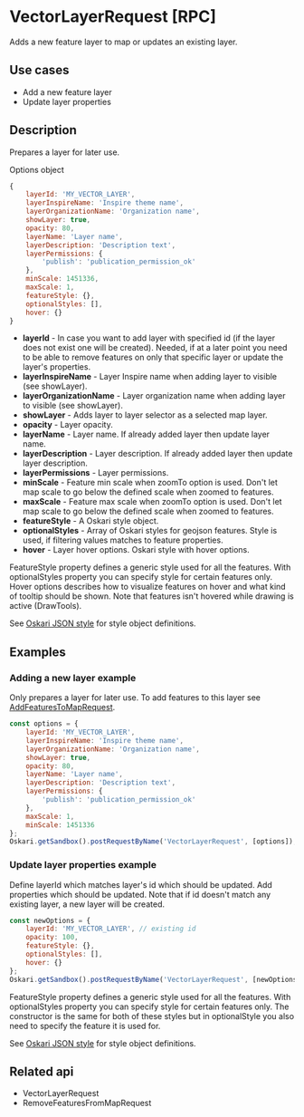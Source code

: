 # VectorLayerRequest [RPC]

Adds a new feature layer to map or updates an existing layer.

## Use cases

- Add a new feature layer
- Update layer properties

## Description

Prepares a layer for later use.

Options object
```javascript
{
    layerId: 'MY_VECTOR_LAYER',
    layerInspireName: 'Inspire theme name',
    layerOrganizationName: 'Organization name',
    showLayer: true,
    opacity: 80,
    layerName: 'Layer name',
    layerDescription: 'Description text',
    layerPermissions: {
        'publish': 'publication_permission_ok'
    },
    minScale: 1451336,
    maxScale: 1,
    featureStyle: {},
    optionalStyles: [],  
    hover: {}
}
```
<ul>
    <li>
        <b>layerId</b> - In case you want to add layer with specified id (if the layer does not exist one will be created). Needed, if at a later point you need to be able to remove features on only that specific layer or update the layer's properties.
    </li><li>
        <b>layerInspireName</b> - Layer Inspire name when adding layer to visible (see showLayer).
    </li><li>
        <b>layerOrganizationName</b> - Layer organization name when adding layer to visible (see showLayer).
    </li><li>
        <b>showLayer</b> - Adds layer to layer selector as a selected map layer.
    </li><li>
        <b>opacity</b> - Layer opacity.
    </li><li>
        <b>layerName</b> - Layer name. If already added layer then update layer name.
    </li><li>
        <b>layerDescription</b> - Layer description. If already added layer then update layer description.
    </li><li>
        <b>layerPermissions</b> - Layer permissions.
    </li><li>
        <b>minScale</b> - Feature min scale when zoomTo option is used. Don't let map scale to go below the defined scale when zoomed to features.
    </li><li>
        <b>maxScale</b> - Feature max scale when zoomTo option is used. Don't let map scale to go below the defined scale when zoomed to features.
    </li><li>
        <b>featureStyle</b> - A Oskari style object.
    </li><li>
        <b>optionalStyles</b> - Array of Oskari styles for geojson features. Style is used, if filtering values matches to feature properties.
    </li><li>
        <b>hover</b> - Layer hover options. Oskari style with hover options.
    </li>
</ul>

FeatureStyle property defines a generic style used for all the features. With optionalStyles property you can specify style for certain features only. Hover options describes how to visualize features on hover and what kind of tooltip should be shown. Note that features isn't hovered while drawing is active (DrawTools).

See [Oskari JSON style](/documentation/examples/oskari-style) for style object definitions.

## Examples
### Adding a new layer example
Only prepares a layer for later use. To add features to this layer see [AddFeaturesToMapRequest](/api/requests/#unreleased/mapping/mapmodule/request/addfeaturestomaprequest.md).

```javascript
const options = {
    layerId: 'MY_VECTOR_LAYER',
    layerInspireName: 'Inspire theme name',
    layerOrganizationName: 'Organization name',
    showLayer: true,
    opacity: 80,
    layerName: 'Layer name',
    layerDescription: 'Description text',
    layerPermissions: {
        'publish': 'publication_permission_ok'
    },
    maxScale: 1,
    minScale: 1451336
};
Oskari.getSandbox().postRequestByName('VectorLayerRequest', [options]); 

```
### Update layer properties example
Define layerId which matches layer's id which should be updated. Add properties which should be updated. Note that if id doesn't match any existing layer, a new layer will be created.

```javascript
const newOptions = {
    layerId: 'MY_VECTOR_LAYER', // existing id
    opacity: 100,
    featureStyle: {},
    optionalStyles: [],
    hover: {}
};
Oskari.getSandbox().postRequestByName('VectorLayerRequest', [newOptions]); 
```
FeatureStyle property defines a generic style used for all the features. With optionalStyles property you can specify style for certain features only. The constructor is the same for both of these styles but in optionalStyle you also need to specify the feature it is used for.

See [Oskari JSON style](/documentation/examples/oskari-style) for style object definitions.

## Related api

- VectorLayerRequest
- RemoveFeaturesFromMapRequest